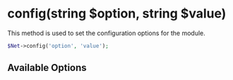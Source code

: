 # config(string $option, string $value)
This method is used to set the configuration options for the module.

```php
$Net->config('option', 'value');
```

## Available Options
